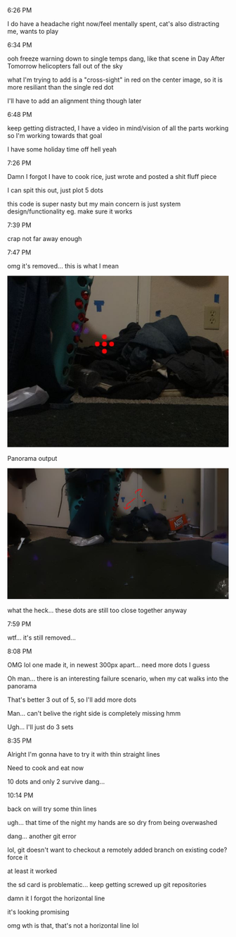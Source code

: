 6:26 PM

I do have a headache right now/feel mentally spent, cat's also distracting me, wants to play

6:34 PM

ooh freeze warning down to single temps dang, like that scene in Day After Tomorrow helicopters fall out of the sky

what I'm trying to add is a "cross-sight" in red on the center image, so it is more resiliant than the single red dot

I'll have to add an alignment thing though later

6:48 PM

keep getting distracted, I have a video in mind/vision of all the parts working so I'm working towards that goal

I have some holiday time off hell yeah

7:26 PM

Damn I forgot I have to cook rice, just wrote and posted a shit fluff piece

I can spit this out, just plot 5 dots

this code is super nasty but my main concern is just system design/functionality eg. make sure it works

7:39 PM

crap not far away enough

7:47 PM

omg it's removed... this is what I mean

<img src="../../images/cross-hair.JPG"/>

Panorama output

<img src="../../images/red-dot-removed.JPG"/>

what the heck... these dots are still too close together anyway

7:59 PM

wtf... it's still removed...

8:08 PM

OMG lol one made it, in newest 300px apart... need more dots I guess

Oh man... there is an interesting failure scenario, when my cat walks into the panorama

That's better 3 out of 5, so I'll add more dots

Man... can't belive the right side is completely missing hmm

Ugh... I'll just do 3 sets

8:35 PM

Alright I'm gonna have to try it with thin straight lines

Need to cook and eat now

10 dots and only 2 survive dang...

10:14 PM

back on will try some thin lines

ugh... that time of the night my hands are so dry from being overwashed

dang... another git error

lol, git doesn't want to checkout a remotely added branch on existing code? force it

at least it worked

the sd card is problematic... keep getting screwed up git repositories

damn it I forgot the horizontal line

it's looking promising

omg wth is that, that's not a horizontal line lol

